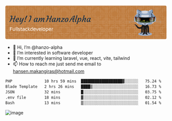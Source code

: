 ![Header](./github-header-image.png)

- 👋 Hi, I’m @hanzo-alpha
- 👀 I’m interested in software developer
- 🌱 I’m currently learning laravel, vue, react, vite, tailwind
- 📫 How to reach me just send me email to hansen.makangiras@hotmail.com 

<!---
hanzo-alpha/hanzo-alpha is a ✨ special ✨ repository because its `README.md` (this file) appears on your GitHub profile.
You can click the Preview link to take a look at your changes.
--->

<!--START_SECTION:waka-->

```txt
PHP              10 hrs 59 mins  ██████████████████▓░░░░░░   75.24 %
Blade Template   2 hrs 26 mins   ████▒░░░░░░░░░░░░░░░░░░░░   16.73 %
JSON             32 mins         █░░░░░░░░░░░░░░░░░░░░░░░░   03.75 %
.env file        18 mins         ▓░░░░░░░░░░░░░░░░░░░░░░░░   02.12 %
Bash             13 mins         ▒░░░░░░░░░░░░░░░░░░░░░░░░   01.54 %
```

<!--END_SECTION:waka-->

![image](https://github.com/hanzo-alpha/hanzo-alpha/assets/111342797/c4bd2977-6123-4017-8652-6e166259b484)

